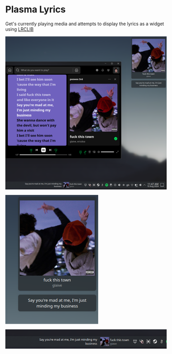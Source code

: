 # Plasma Lyrics

Get's currently playing media and attempts to display the lyrics as a widget using [LRCLIB](https://lrclib.net)

![Example 3](./example3.png)

![Example 2](./example2.png)

![Example 1](./example1.png)